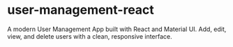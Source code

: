 # user-management-react
A modern User Management App built with React and Material UI. Add, edit, view, and delete users with a clean, responsive interface.
